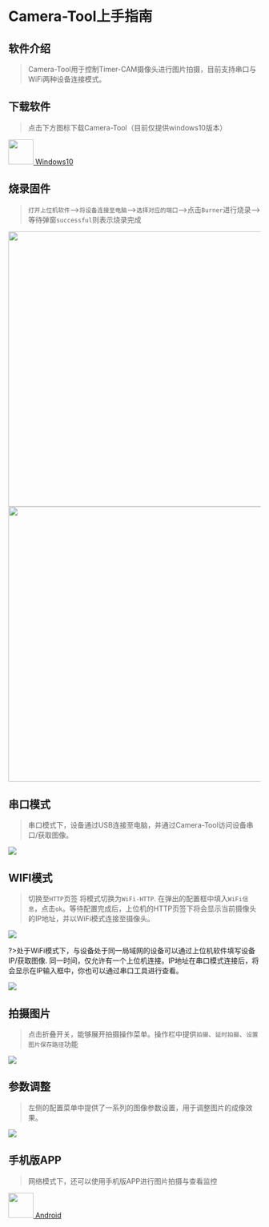 # Camera-Tool上手指南

## 软件介绍

>Camera-Tool用于控制Timer-CAM摄像头进行图片拍摄，目前支持串口与WiFi两种设备连接模式。

## 下载软件

>点击下方图标下载Camera-Tool（目前仅提供windows10版本）

<div class="files_download">
   <p class="item">
      <a href="https://m5stack.oss-cn-shenzhen.aliyuncs.com/resource/software/cameraTools_V0.01.exe">
      <img src="/image/base/Windows_logo.webp" width="50">
      <span class="item-title">Windows10</span>
      </a>
   </p>
</div>

## 烧录固件

>`打开上位机软件`-->`将设备连接至电脑`-->`选择对应的端口`-->点击`Burner`进行烧录-->等待弹窗`successful`则表示烧录完成

<img src="assets\img\quick_start\timer_cam\camera_tool_01.webp" width="550px">
<img src="assets\img\quick_start\timer_cam\camera_tool_02.webp" width="550px">

## 串口模式

>串口模式下，设备通过USB连接至电脑，并通过Camera-Tool访问设备串口/获取图像。 

<img src="assets\img\quick_start\timer_cam\camera_tool_03.webp">

## WIFI模式

>切换至`HTTP`页签 将模式切换为`WiFi-HTTP`. 在弹出的配置框中填入`WiFi信息`，点击`ok`。等待配置完成后，上位机的HTTP页签下将会显示当前摄像头的IP地址，并以WiFi模式连接至摄像头。

<img src="assets\img\quick_start\timer_cam\camera_tool_04.webp">

?>处于WiFi模式下，与设备处于同一局域网的设备可以通过上位机软件填写设备IP/获取图像. 同一时间，仅允许有一个上位机连接。IP地址在串口模式连接后，将会显示在IP输入框中，你也可以通过串口工具进行查看。

<img src="assets\img\quick_start\timer_cam\camera_tool_05.webp">


## 拍摄图片

>点击折叠开关，能够展开拍摄操作菜单。操作栏中提供`拍摄`、`延时拍摄`、`设置图片保存路径`功能

<img src="assets\img\quick_start\timer_cam\camera_tool_06.webp">


## 参数调整

>左侧的配置菜单中提供了一系列的图像参数设置，用于调整图片的成像效果。

<img src="assets\img\quick_start\timer_cam\camera_tool_07.webp">


## 手机版APP

>网络模式下，还可以使用手机版APP进行图片拍摄与查看监控

<div class="files_download">
   <p class="item">
      <a href="https://m5stack.oss-cn-shenzhen.aliyuncs.com/resource/software/TimerCAM-App-Android.apk">
      <img src="/image/base/Windows_logo.webp" width="50">
      <span class="item-title">Android</span>
      </a>
   </p>
</div>

<script>
   anchor_search();
   scrollFunc();
</script>
